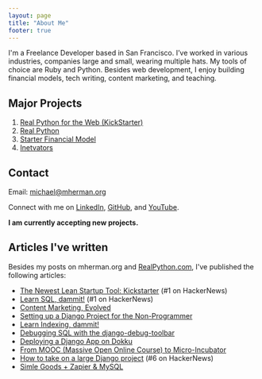 ```yaml
---
layout: page
title: "About Me"
footer: true
---
```


I'm a Freelance Developer based in San Francisco. I’ve worked in various industries, companies large and small, wearing multiple hats. My tools of choice are Ruby and Python. Besides web development, I enjoy building financial models, tech writing, content marketing, and teaching. 

## Major Projects

1. [Real Python for the Web (KickStarter)](http://www.kickstarter.com/projects/1369857650/real-python-for-web-development-featuring-web2py)
2. [Real Python](http://www.realpython.com)
2. [Starter Financial Model](http://www.starterfinancialmodel.com/)
3. [Inetvators](http://www.inetvators.com)


## Contact

Email: michael@mherman.org

Connect with me on [LinkedIn](http://www.linkedin.com/pub/michael-herman/3b/a94/4), [GitHub](https://github.com/mjhea0/), and [YouTube](http://www.youtube.com/hermanmu).

**I am currently accepting new projects.**


## Articles I've written

Besides my posts on mherman.org and [RealPython.com](http://www.realpython.com), I've published the following articles:

- [The Newest Lean Startup Tool: Kickstarter](https://segment.io/academy/the-newest-lean-startup-tool-is-kickstarter/) (#1 on HackerNews)
- [Learn SQL, dammit!](http://gun.io/blog/learn-sql/) (#1 on HackerNews)
- [Content Marketing, Evolved](http://gun.io/blog/content-marketing-evolved)
- [Setting up a Django Project for the Non-Programmer](http://gun.io/blog/setting-up-a-django-project)
- [Learn Indexing, dammit!](http://gun.io/blog/learn-indexing-dammit)
- [Debugging SQL with the django-debug-toolbar](http://gun.io/blog/debugging-SQL)
- [Deploying a Django App on Dokku](http://gun.io/blog/deploying-django-app-on-dokku)
- [From MOOC (Massive Open Online Course) to Micro-Incubator](http://southernalpha.com/?p=6566)
- [How to take on a large Django project](http://gun.io/blog/how-to-take-on-a-large-Django-project/) (#6 on HackerNews)
- [Simle Goods + Zapier & MySQL](http://blog.simplegoods.co/post/57150825621/simple-goods-zapier-mysql)